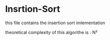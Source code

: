 # Insrtion-Sort
this file contains the insertion sort imlementation

theoretical complexity of this algorithe is : N²
